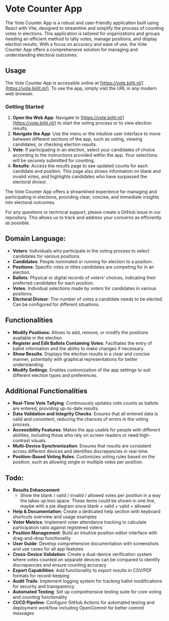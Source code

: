 # Vote Counter App

The Vote Counter App is a robust and user-friendly application built using React with Vite, designed to streamline and
simplify the process of counting votes in elections. This application is tailored for organizations and groups needing
an efficient method to tally votes, manage positions, and display election results. With a focus on accuracy and ease of
use, the Vote Counter App offers a comprehensive solution for managing and understanding electoral outcomes.

## Usage

The Vote Counter App is accessible online at [https://vote.bijlit.nl/](https://vote.bijlit.nl/). To use the app, simply visit the URL in any modern web browser.

### Getting Started

1. **Open the Web App**: Navigate to [https://vote.bijlit.nl/](https://vote.bijlit.nl/) to start the voting process or to view election results.
2. **Navigate the App**: Use the menu or the intuitive user interface to move between different sections of the app, such as voting, viewing candidates, or checking election results.
3. **Vote**: If participating in an election, select your candidates of choice according to the instructions provided within the app. Your selections will be securely submitted for counting.
4. **Results**: Access the results page to see updated counts for each candidate and position. This page also shows information on blank and invalid votes, and highlights candidates who have surpassed the electoral divisor.

The Vote Counter App offers a streamlined experience for managing and participating in elections, providing clear, concise, and immediate insights into electoral outcomes.

For any questions or technical support, please create a GitHub issue in our repository. This allows us to track and address your concerns as efficiently as possible.


## Domain Language:

- **Voters**: Individuals who participate in the voting process to select candidates for various positions.
- **Candidates**: People nominated or running for election to a position.
- **Positions**: Specific roles or titles candidates are competing for in an election.
- **Ballots**: Physical or digital records of voters' choices, indicating their preferred candidates for each position.
- **Votes**: Individual selections made by voters for candidates in various positions.
- **Electoral Divisor**: The number of votes a candidate needs to be elected. Can be configured for different situations.

## Functionalities

- **Modify Positions**: Allows to add, remove, or modify the positions available in the election.
- **Register and Edit Ballots Containing Votes**: Facilitates the entry of ballot information and the ability to make
  changes if necessary.
- **Show Results**: Displays the election results in a clear and concise manner, potentially with graphical
  representations for better understanding.
- **Modify Settings**: Enables customization of the app settings to suit different election types and preferences.

## Additional Functionalities

- **Real-Time Vote Tallying**: Continuously updates vote counts as ballots are entered, providing up-to-date results.
- **Data Validation and Integrity Checks**: Ensures that all entered data is valid and consistent, reducing the chances
  of errors in the voting process.
- **Accessibility Features**: Makes the app usable for people with different abilities, including those who rely on
  screen readers or need high-contrast visuals.
- **Multi-Device Synchronization**: Ensures that results are consistent across different devices and identifies
  discrepancies in real-time.
- **Position-Based Voting Rules**: Customizes voting rules based on the position, such as allowing single or multiple
  votes per position.

## Todo:

- **Results Enhancement**
  - Show the blank / valid / invalid / allowed votes per position in a way the takes up less space. These items could be shown in one line, maybe with a pie diagram since blank + valid + valid = allowed
- **Help & Documentation**: Create a dedicated help section with keyboard shortcuts overview and usage examples
- **Voter Metrics**: Implement voter attendance tracking to calculate participation ratio against registered voters
- **Position Management**: Build an intuitive position editor interface with drag-and-drop functionality
- **User Guide**: Develop comprehensive documentation with screenshots and use cases for all app features
- **Cross-Device Validation**: Create a dual-device verification system where votes counted on separate devices can be compared to identify discrepancies and ensure counting accuracy
- **Export Capabilities**: Add functionality to export results in CSV/PDF formats for record-keeping
- **Audit Trails**: Implement logging system for tracking ballot modifications for security and transparency
- **Automated Testing**: Set up comprehensive testing suite for core voting and counting functionality
- **CI/CD Pipeline**: Configure GitHub Actions for automated testing and deployment workflow including OpenCommit for better commit messages
